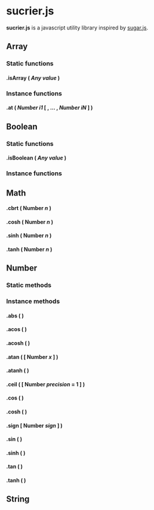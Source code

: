 # sucrier.js
**sucrier.js** is a javascript utility library inspired by [sugar.js](https://sugarjs.com/).

## Array

### Static functions

#### .isArray ( *Any value* )

### Instance functions

#### .at ( *Number i1* [ , ... , *Number iN* ] )

## Boolean

### Static functions

#### .isBoolean ( *Any value* )

### Instance functions

## Math

#### .cbrt ( Number *n* )

#### .cosh ( Number *n* )

#### .sinh ( Number *n* )

#### .tanh ( Number *n* )

## Number

### Static methods

### Instance methods

#### .abs ( )

#### .acos ( )

#### .acosh ( )

#### .atan ( [ Number *x* ] )

#### .atanh ( )

#### .ceil ( [ Number *precision* = 1 ] )

#### .cos ( )

#### .cosh ( )

#### .sign [ Number *sign* ] )

#### .sin ( )

#### .sinh ( )

#### .tan ( )

#### .tanh ( )

## String

